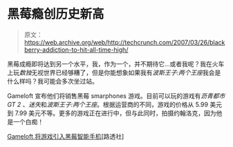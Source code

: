 # 黑莓瘾创历史新高

> 原文：<https://web.archive.org/web/http://techcrunch.com/2007/03/26/blackberry-addiction-to-hit-all-time-high/>

黑莓成瘾即将达到另一个水平，我，作为一个，并不期待它…或者我呢？我在火车上玩*数独*无视世界已经够糟了，但是你能想象如果我有*波斯王子:两个王座*我会是什么样吗？我可能会多次坐过站。

Gameloft 宣布他们将销售黑莓 smarphones 游戏。目前可以玩的游戏有*沥青都市 GT 2* 、*迷失*和*波斯王子:两个王座*。根据运营商的不同，游戏的价格从 5.99 美元到 7.99 美元不等。更多的游戏正在进行中，但与此同时，拍摄约翰洛克，因为他是一个白痴！

[Gameloft 将游戏引入黑莓智能手机](https://web.archive.org/web/20170707181236/http://www.reuters.com/article/technologyNews/idUSN3Q37682020070326)[路透社]